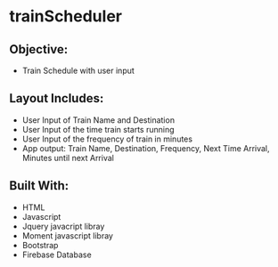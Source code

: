 # trainScheduler

## Objective:
- Train Schedule with user input

## Layout Includes:
- User Input of Train Name and Destination
- User Input of the time train starts running
- User Input of the frequency of train in minutes
- App output: Train Name, Destination, Frequency, Next Time Arrival, Minutes until next Arrival

## Built With:
- HTML
- Javascript
- Jquery javacript libray
- Moment javascript libray
- Bootstrap
- Firebase Database